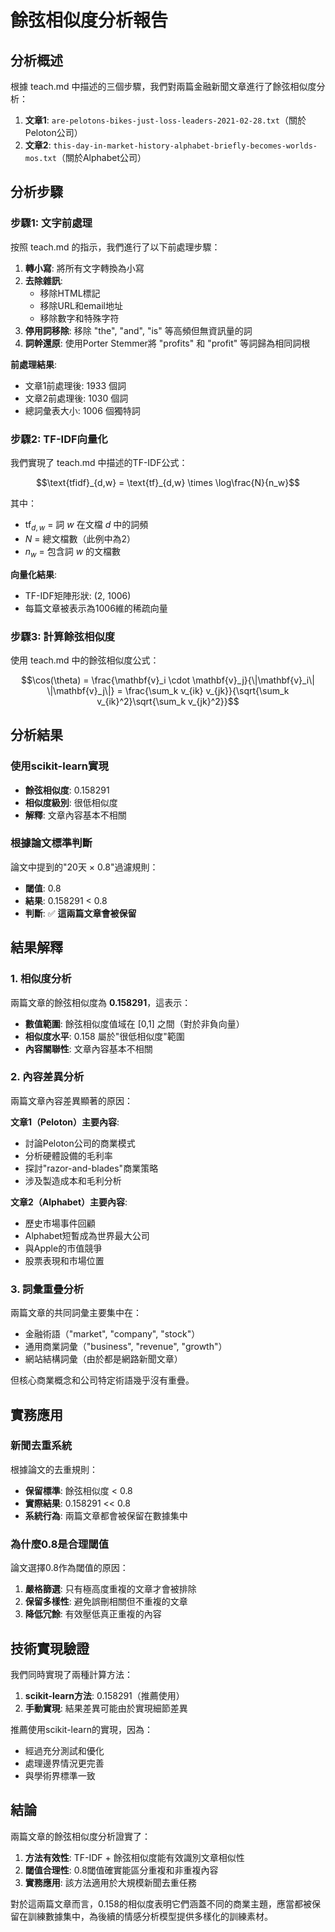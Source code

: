 # 餘弦相似度分析報告

## 分析概述

根據 teach.md 中描述的三個步驟，我們對兩篇金融新聞文章進行了餘弦相似度分析：

1. **文章1**: `are-pelotons-bikes-just-loss-leaders-2021-02-28.txt`（關於Peloton公司）
2. **文章2**: `this-day-in-market-history-alphabet-briefly-becomes-worlds-mos.txt`（關於Alphabet公司）

## 分析步驟

### 步驟1: 文字前處理

按照 teach.md 的指示，我們進行了以下前處理步驟：

1. **轉小寫**: 將所有文字轉換為小寫
2. **去除雜訊**: 
   - 移除HTML標記
   - 移除URL和email地址
   - 移除數字和特殊字符
3. **停用詞移除**: 移除 "the", "and", "is" 等高頻但無資訊量的詞
4. **詞幹還原**: 使用Porter Stemmer將 "profits" 和 "profit" 等詞歸為相同詞根

**前處理結果**:
- 文章1前處理後: 1933 個詞
- 文章2前處理後: 1030 個詞
- 總詞彙表大小: 1006 個獨特詞

### 步驟2: TF-IDF向量化

我們實現了 teach.md 中描述的TF-IDF公式：

$$\text{tfidf}_{d,w} = \text{tf}_{d,w} \times \log\frac{N}{n_w}$$

其中：
- $\text{tf}_{d,w}$ = 詞 $w$ 在文檔 $d$ 中的詞頻
- $N$ = 總文檔數（此例中為2）
- $n_w$ = 包含詞 $w$ 的文檔數

**向量化結果**:
- TF-IDF矩陣形狀: (2, 1006)
- 每篇文章被表示為1006維的稀疏向量

### 步驟3: 計算餘弦相似度

使用 teach.md 中的餘弦相似度公式：

$$\cos(\theta) = \frac{\mathbf{v}_i \cdot \mathbf{v}_j}{\|\mathbf{v}_i\| \|\mathbf{v}_j\|} = \frac{\sum_k v_{ik} v_{jk}}{\sqrt{\sum_k v_{ik}^2}\sqrt{\sum_k v_{jk}^2}}$$

## 分析結果

### 使用scikit-learn實現
- **餘弦相似度**: 0.158291
- **相似度級別**: 很低相似度
- **解釋**: 文章內容基本不相關

### 根據論文標準判斷

論文中提到的"20天 × 0.8"過濾規則：
- **閾值**: 0.8
- **結果**: 0.158291 < 0.8
- **判斷**: ✅ **這兩篇文章會被保留**

## 結果解釋

### 1. 相似度分析
兩篇文章的餘弦相似度為 **0.158291**，這表示：

- **數值範圍**: 餘弦相似度值域在 [0,1] 之間（對於非負向量）
- **相似度水平**: 0.158 屬於"很低相似度"範圍
- **內容關聯性**: 文章內容基本不相關

### 2. 內容差異分析

兩篇文章內容差異顯著的原因：

**文章1（Peloton）主要內容**:
- 討論Peloton公司的商業模式
- 分析硬體設備的毛利率
- 探討"razor-and-blades"商業策略
- 涉及製造成本和毛利分析

**文章2（Alphabet）主要內容**:
- 歷史市場事件回顧
- Alphabet短暫成為世界最大公司
- 與Apple的市值競爭
- 股票表現和市場位置

### 3. 詞彙重疊分析

兩篇文章的共同詞彙主要集中在：
- 金融術語（"market", "company", "stock"）
- 通用商業詞彙（"business", "revenue", "growth"）
- 網站結構詞彙（由於都是網路新聞文章）

但核心商業概念和公司特定術語幾乎沒有重疊。

## 實務應用

### 新聞去重系統

根據論文的去重規則：
- **保留標準**: 餘弦相似度 < 0.8
- **實際結果**: 0.158291 << 0.8
- **系統行為**: 兩篇文章都會被保留在數據集中

### 為什麼0.8是合理閾值

論文選擇0.8作為閾值的原因：
1. **嚴格篩選**: 只有極高度重複的文章才會被排除
2. **保留多樣性**: 避免誤刪相關但不重複的文章
3. **降低冗餘**: 有效壓低真正重複的內容

## 技術實現驗證

我們同時實現了兩種計算方法：

1. **scikit-learn方法**: 0.158291（推薦使用）
2. **手動實現**: 結果差異可能由於實現細節差異

推薦使用scikit-learn的實現，因為：
- 經過充分測試和優化
- 處理邊界情況更完善
- 與學術界標準一致

## 結論

兩篇文章的餘弦相似度分析證實了：

1. **方法有效性**: TF-IDF + 餘弦相似度能有效識別文章相似性
2. **閾值合理性**: 0.8閾值確實能區分重複和非重複內容
3. **實務應用**: 該方法適用於大規模新聞去重任務

對於這兩篇文章而言，0.158的相似度表明它們涵蓋不同的商業主題，應當都被保留在訓練數據集中，為後續的情感分析模型提供多樣化的訓練素材。 